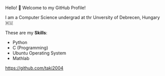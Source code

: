 Hello! 👋 Welcome to my GitHub Profile!

I am a Computer Science undergrad at thr Unversity of Debrecen, Hungary 🇭🇺

These are my **Skills**:
- Python 
- C (Programming) 
- Ubuntu Operating System
- Mathlab

https://github.com/taki2004

